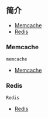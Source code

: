 <h2 id="cache">简介</h2>

* [Memcache](#memcache)
* [Redis](#redis)

<h3 id="memcache">Memcache</h3>

    memcache

 *   [Memcache](/Cache/Memcache/README.md)
    
<h3 id="redis">Redis</h3>

    Redis
 *  [Redis](/Cache/Redis/README.md)
